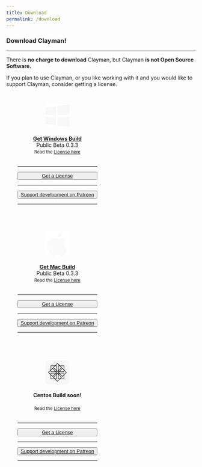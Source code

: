 ```yaml
---
title: Download
permalink: /download
---
```

### Download Clayman!
<hr style="background-color:#424242;">

There is <b>no charge to download</b> Clayman, but Clayman <b>is not Open Source Software.</b>

If you plan to use Clayman, or you like working with it and you would like to support Clayman, consider getting a license.
<div class="block" >    

<div class="card column is-3" style="float: left; position: relative; padding:20px; margin:10px;text-align: center;">   

<div class="img" >
<a href="https://s3.us-central-1.wasabisys.com/clayman-distribution/beta_public/win/Clayman.zip"><img src="/assets/img/windows.png" width="64px" height="64px"> </a>
</div>
<br>
        <b><a href="https://s3.us-central-1.wasabisys.com/clayman-distribution/beta_public/win/Clayman.zip">Get Windows Build</a></b> <br>
        Public Beta 0.3.3
        <br><small>Read the <a href="../support/license"> License here</a> </small>
<br><br>
<hr>
<button style="width:100%;" type="button" class="btn btn-lg btn-block button_support"><a href="https://www.buymeacoffee.com/ddesmond/e/57963">Get a License</a></button>
<hr>
<button style="width:100%;" type="button" class="btn btn-lg btn-block button_support"><a href="https://www.patreon.com/clayman_asset_manager">Support development on Patreon</a></button>
<hr>
</div>

<div class="card column is-3" style="float: left; position: relative; padding:20px; margin:10px;text-align: center;">  

<div class="img" >
<a href="https://s3.us-central-1.wasabisys.com/clayman-distribution/beta_public/mac/Clayman.zip"><img src="/assets/img/mac.png" width="64px" height="64px"> </a>
</div>
<br>
        <b><a href="https://s3.us-central-1.wasabisys.com/clayman-distribution/beta_public/mac/Clayman.zip">Get Mac Build</a></b> <br>
        Public Beta 0.3.3
        <br><small>Read the <a href="../support/license"> License here</a> </small>
<br><br>
<hr>
<button style="width:100%;" type="button" class="btn btn-lg btn-block button_support"><a href="https://www.buymeacoffee.com/ddesmond/e/57963">Get a License</a></button>
<hr>
<button style="width:100%;" type="button" class="btn btn-lg btn-block button_support"><a href="https://www.patreon.com/clayman_asset_manager">Support development on Patreon</a></button>
<hr>
</div>


<div class="card column is-3" style="float: left; position: relative; padding:20px; margin:10px;text-align: center;">  

<div class="img" >
<img src="/assets/img/centos.png" width="64px" height="64px"> 
</div>
<br>
        <b>Centos Build soon!</b> <br>
        <br><small>Read the <a href="../support/license"> License here</a> </small>
<br><br>
<hr>
<button style="width:100%;" type="button" class="btn btn-lg btn-block button_support"><a href="https://www.buymeacoffee.com/ddesmond/e/57963">Get a License</a></button>
<hr>
<button style="width:100%;" type="button" class="btn btn-lg btn-block button_support"><a href="https://www.patreon.com/clayman_asset_manager">Support development on Patreon</a></button>
<hr>
</div>


</div>

<!-- fixer --->
<div style="clear: both;"></div>

<!-- fixer --->